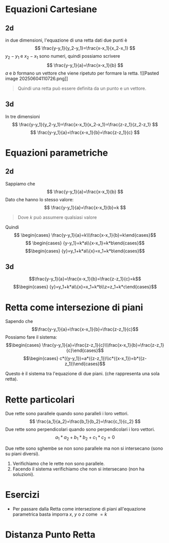 
# Equazioni Cartesiane
## 2d
in due dimensioni, l'equazione di una retta dati due punti è
$$
\frac{y-y_1}{y_2-y_1}=\frac{x-x_1}{x_2-x_1}
$$
 $y_2-y_1$ e $x_2-x_1$ sono numeri, quindi possiamo scrivere
$$
\frac{y-y_1}{a}=\frac{x-x_1}{b}
$$
$a$ e $b$ formano un vettore che viene ripetuto per formare la retta.
![[Pasted image 20250604110726.png]]

>Quindi una retta può essere definita da un punto e un vettore.

## 3d
In tre dimensioni
$$
\frac{y-y_1}{y_2-y_1}=\frac{x-x_1}{x_2-x_1}=\frac{z-z_1}{z_2-z_1}
$$
$$
\frac{y-y_1}{a}=\frac{x-x_1}{b}=\frac{z-z_1}{c}
$$
# Equazioni parametriche
## 2d
Sappiamo che
$$
\frac{y-y_1}{a}=\frac{x-x_1}{b}
$$
Dato che hanno lo stesso valore:
$$
\frac{y-y_1}{a}=\frac{x-x_1}{b}=k
$$
>Dove $k$ può assumere qualsiasi valore

Quindi
$$
\begin{cases} \frac{y-y_1}{a}=k\\\frac{x-x_1}{b}=k\end{cases}$$
$$
\begin{cases} {y-y_1}=k*a\\{x-x_1}=k*b\end{cases}$$
$$\begin{cases} {y}=y_1+k*a\\{x}=x_1+k*b\end{cases}$$
## 3d
$$\frac{y-y_1}{a}=\frac{x-x_1}{b}=\frac{z-z_1}{c}=k$$
$$\begin{cases} {y}=y_1+k*a\\{x}=x_1+k*b\\z=z_1+k*c\end{cases}$$


# Retta come intersezione di piani
Sapendo che
$$\frac{y-y_1}{a}=\frac{x-x_1}{b}=\frac{z-z_1}{c}$$
Possiamo fare il sistema:
$$\begin{cases} \frac{y-y_1}{a}=\frac{z-z_1}{c}\\\frac{x-x_1}{b}=\frac{z-z_1}{c}\end{cases}$$
$$\begin{cases} c*({y-y_1})=a*({z-z_1})\\c*({x-x_1})=b*({z-z_1})\end{cases}$$

Questo è il sistema tra l'equazione di due piani. (che rappresenta una sola retta).
# Rette particolari
Due rette sono parallele quando sono paralleli i loro vettori.
$$
\frac{a_1}{a_2}=\frac{b_1}{b_2}=\frac{c_1}{c_2}
$$
Due rette sono perpendicolari quando sono perpendicolari i loro vettori.
$$
a_1*a_2+b_1*b_2+c_1*c_2=0
$$


Due rette sono sghembe se non sono parallele ma non si intersecano (sono su piani diversi).
1. Verifichiamo che le rette non sono parallele.
2. Facendo il sistema verifichiamo che non si intersecano (non ha soluzioni).


# Esercizi
- Per passare dalla Retta come intersezione di piani all'equazione parametrica basta imporra $x$, $y$ o $z$ come $=k$

# Distanza Punto Retta